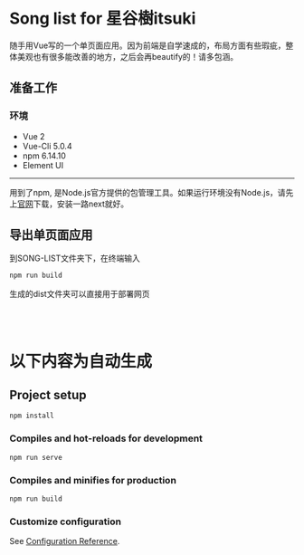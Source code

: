 # Song list for 星谷樹itsuki

随手用Vue写的一个单页面应用。因为前端是自学速成的，布局方面有些瑕疵，整体美观也有很多能改善的地方，之后会再beautify的！请多包涵。

## 准备工作

### 环境

* Vue 2
* Vue-Cli 5.0.4
* npm 6.14.10
* Element UI

***

用到了npm, 是Node.js官方提供的包管理工具。如果运行环境没有Node.js，请先上[官网](https://nodejs.org)下载，安装一路next就好。



## 导出单页面应用

到SONG-LIST文件夹下，在终端输入

```bash
npm run build
```

生成的dist文件夹可以直接用于部署网页

</br>

</br>

# 以下内容为自动生成

## Project setup

```
npm install
```

### Compiles and hot-reloads for development
```
npm run serve
```

### Compiles and minifies for production
```
npm run build
```

### Customize configuration
See [Configuration Reference](https://cli.vuejs.org/config/).
